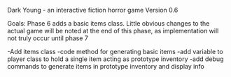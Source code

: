 Dark Young - an interactive fiction horror game
Version 0.6

Goals: Phase 6 adds a basic items class.  Little obvious changes to the actual game will be noted at the end of this phase, as implementation will not truly occur until phase 7

-Add items class
-code method for generating basic items
-add variable to player class to hold a single item acting as prototype inventory
-add debug commands to generate items in prototype inventory and display info 